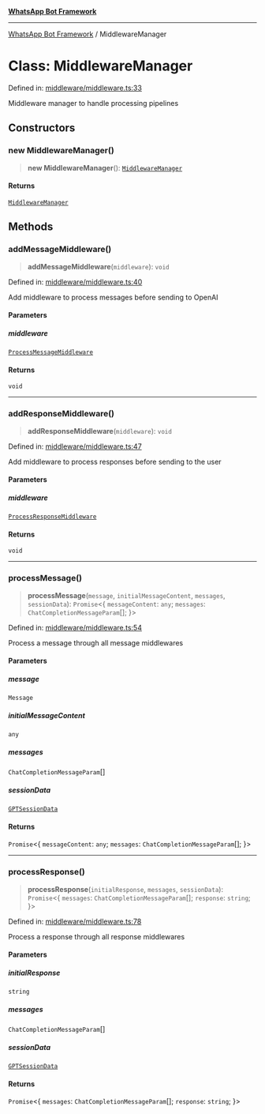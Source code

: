 [**WhatsApp Bot Framework**](../README.md)

***

[WhatsApp Bot Framework](../globals.md) / MiddlewareManager

# Class: MiddlewareManager

Defined in: [middleware/middleware.ts:33](https://github.com/green-api/whatsapp-chatgpt-js/blob/a8d23283a95688db13d271291301a016d80fdc7a/src/middleware/middleware.ts#L33)

Middleware manager to handle processing pipelines

## Constructors

### new MiddlewareManager()

> **new MiddlewareManager**(): [`MiddlewareManager`](MiddlewareManager.md)

#### Returns

[`MiddlewareManager`](MiddlewareManager.md)

## Methods

### addMessageMiddleware()

> **addMessageMiddleware**(`middleware`): `void`

Defined in: [middleware/middleware.ts:40](https://github.com/green-api/whatsapp-chatgpt-js/blob/a8d23283a95688db13d271291301a016d80fdc7a/src/middleware/middleware.ts#L40)

Add middleware to process messages before sending to OpenAI

#### Parameters

##### middleware

[`ProcessMessageMiddleware`](../type-aliases/ProcessMessageMiddleware.md)

#### Returns

`void`

***

### addResponseMiddleware()

> **addResponseMiddleware**(`middleware`): `void`

Defined in: [middleware/middleware.ts:47](https://github.com/green-api/whatsapp-chatgpt-js/blob/a8d23283a95688db13d271291301a016d80fdc7a/src/middleware/middleware.ts#L47)

Add middleware to process responses before sending to the user

#### Parameters

##### middleware

[`ProcessResponseMiddleware`](../type-aliases/ProcessResponseMiddleware.md)

#### Returns

`void`

***

### processMessage()

> **processMessage**(`message`, `initialMessageContent`, `messages`, `sessionData`): `Promise`\<\{ `messageContent`: `any`; `messages`: `ChatCompletionMessageParam`[]; \}\>

Defined in: [middleware/middleware.ts:54](https://github.com/green-api/whatsapp-chatgpt-js/blob/a8d23283a95688db13d271291301a016d80fdc7a/src/middleware/middleware.ts#L54)

Process a message through all message middlewares

#### Parameters

##### message

`Message`

##### initialMessageContent

`any`

##### messages

`ChatCompletionMessageParam`[]

##### sessionData

[`GPTSessionData`](../interfaces/GPTSessionData.md)

#### Returns

`Promise`\<\{ `messageContent`: `any`; `messages`: `ChatCompletionMessageParam`[]; \}\>

***

### processResponse()

> **processResponse**(`initialResponse`, `messages`, `sessionData`): `Promise`\<\{ `messages`: `ChatCompletionMessageParam`[]; `response`: `string`; \}\>

Defined in: [middleware/middleware.ts:78](https://github.com/green-api/whatsapp-chatgpt-js/blob/a8d23283a95688db13d271291301a016d80fdc7a/src/middleware/middleware.ts#L78)

Process a response through all response middlewares

#### Parameters

##### initialResponse

`string`

##### messages

`ChatCompletionMessageParam`[]

##### sessionData

[`GPTSessionData`](../interfaces/GPTSessionData.md)

#### Returns

`Promise`\<\{ `messages`: `ChatCompletionMessageParam`[]; `response`: `string`; \}\>
